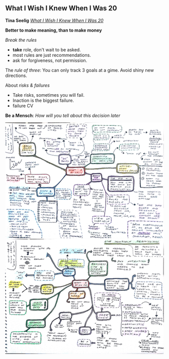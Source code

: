 ## What I Wish I Knew When I Was 20

**Tina Seelig** [*What I Wish I Knew When I Was 20*](https://www.amazon.co.uk/What-Wish-Knew-When-Was-ebook/dp/B07Q83G41J/)

**Better to make meaning, than to make money**

*Break the rules*

* **take** role, don't wait to be asked.
* most rules are just recommendations.
* ask for forgiveness, not permission.

The *rule of three*: You can only track 3 goals at a gime. Avoid shiny new directions.

About *risks & failures*

* Take risks, sometimes you will fail.
* Inaction is the biggest failure.
* failure CV

**Be a Mensch**: *How will you tell about this decision later*

![What I Wish I Knew When I Was 20 - 1](what-I-wish-I-knew-2015-02-08_1.jpg)
![What I Wish I Knew When I Was 20 - 2](what-I-wish-I-knew-2015-02-08_2.jpg)
